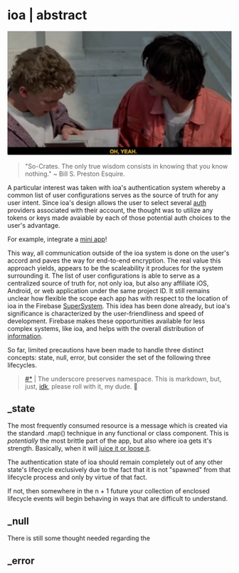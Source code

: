 # **ioa | abstract**

![whoa](./assets/bill-and-teds-so-crates.png)

> "So-Crates. The only true wisdom consists in knowing that you know nothing." ~ Bill S. Preston Esquire.

A particular interest was taken with ioa's authentication system whereby a common list of user configurations serves as the source of truth for any user intent. Since ioa's design allows the user to select several [auth](https://firebase.google.com/docs/auth) providers associated with their account, the thought was to utilize any tokens or keys made avaiable by each of those potential auth choices to the user's advantage.

For example, integrate a [mini app](https://developers.google.com/search/docs/guides/mini-apps)!

This way, all communication outside of the ioa system is done on the user's accord and paves the way for end-to-end encryption. The real value this approach yields, appears to be the scaleability it produces for the system surrounding it. The list of user configurations is able to serve as a centralized source of truth for, not only ioa, but also any affiliate iOS, Android, or web application under the same project ID. It still remains unclear how flexible the scope each app has with respect to the location of ioa in the Firebase [SuperSystem](https://ioa.is). This idea has been done already, but ioa's significance is characterized by the user-friendliness and speed of development. Firebase makes these opportunities available for less complex systems, like ioa, and helps with the overall distribution of [information](https://google.com).

So far, limited precautions have been made to handle three distinct concepts: state, null, error, but consider the set of the following three lifecycles.

> [#*](https://wut.app) | The underscore preserves namespace. This is markdown, but, just, [idk](https://github.com/MichaelRCruz/idk-nginx), please roll with it, my dude. 🦄

## _state

The most frequently consumed resource is a message which is created via the standard .map() technique in any functional or class component. This is _potentially_ the most brittle part of the app, but also where ioa gets it's strength. Basically, when it will [juice it or loose it](https://www.youtube.com/watch?v=Fy0aCDmgnxg).

The authentication state of ioa should remain completely out of any other state's lifecycle exclusively due to the fact that it is not "spawned" from that lifecycle process and only by virtue of that fact.

If not, then somewhere in the n + 1 future your collection of enclosed lifecycle events will begin behaving in ways that are difficult to understand.

## _null

There is still some thought needed regarding the 

## _error

